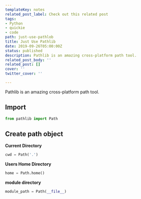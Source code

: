 ```yaml
---
templateKey: notes
related_post_label: Check out this related post
tags:
- Python
- quickie
- code
path: just-use-pathlob
title: Just Use Pathlib
date: 2019-09-26T05:00:00Z
status: published
description: Pathlib is an amazing cross-platform path tool.
related_post_body: ''
related_post: []
cover: ''
twitter_cover: ''

---
```

Pathlib is an amazing cross-platform path tool.

## Import

```python
from pathlib import Path
```

## Create path object


**Current Directory**

```python
cwd = Path('.')
```

**Users Home Directory**

```python
home = Path.home()
```

**module directory**

```python
module_path = Path(__file__)
```